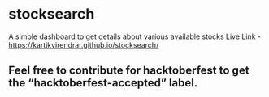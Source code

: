 # stocksearch
A simple dashboard to get details about various available stocks
Live Link - https://kartikvirendrar.github.io/stocksearch/

## Feel free to contribute for hacktoberfest to get the “hacktoberfest-accepted” label.
